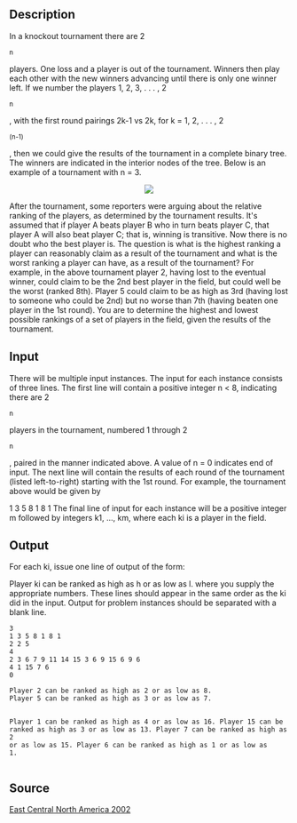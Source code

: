 <h2>Description</h2><p>In a knockout tournament there are 2</p><sup>n</sup><p> players. One loss and a player is out of the tournament. Winners then play each other with the new winners advancing until there is only one winner left. If we number the players 1, 2, 3, . . . , 2</p><sup>n</sup><p>, with the first round pairings 2k-1 vs 2k, for k = 1, 2, . . . , 2</p><sup>(n-1)</sup><p>, then we could give the results of the tournament in a complete binary tree. The winners are indicated in the interior nodes of the tree. Below is an example of a tournament with n = 3.
</p><center><img src="images/1241_1.jpg"></center><p>
</p>After the tournament, some reporters were arguing about the relative ranking of the players, as determined by the tournament results. It's assumed that if player A beats player B who in turn beats player C, that player A will also beat player C; that is, winning is transitive. Now there is no doubt who the best player is. The question is what is the highest ranking a player can reasonably claim as a result of the tournament and what is the worst ranking a player can have, as a result of the tournament? For example, in the above tournament player 2, having lost to the eventual winner, could claim to be the 2nd best player in the field, but could well be the worst (ranked 8th). Player 5 could claim to be as high as 3rd (having lost to someone who could be 2nd) but no worse than 7th (having beaten one player in the 1st round).
You are to determine the highest and lowest possible rankings of a set of players in the field, given the results of the tournament.
<h2>Input</h2><p>There will be multiple input instances. The input for each instance consists of three lines. The first line will contain a positive integer n &lt; 8, indicating there are 2</p><sup>n</sup><p> players in the tournament, numbered 1 through 2</p><sup>n</sup><p>, paired in the manner indicated above. A value of n = 0 indicates end of input. The next line will contain the results of each round of the tournament (listed left-to-right) starting with the 1st round. For example, the tournament above would be given by 
</p>1 3 5 8 1 8 1
The final line of input for each instance will be a positive integer m followed by integers k1, ..., km, where each ki is a player in the field.
<h2>Output</h2><p>For each ki, issue one line of output of the form:
</p>Player ki can be ranked as high as h or as low as l.
where you supply the appropriate numbers. These lines should appear in the same order as the ki did in the input. Output for problem instances should be separated with a blank line.
<pre><code class="language-input1">3
1 3 5 8 1 8 1
2 2 5
4
2 3 6 7 9 11 14 15 3 6 9 15 6 9 6
4 1 15 7 6
0</code></pre><pre><code class="language-output1">Player 2 can be ranked as high as 2 or as low as 8.
Player 5 can be ranked as high as 3 or as low as 7.

Player 1 can be ranked as high as 4 or as low as 16.
Player 15 can be ranked as high as 3 or as low as 13.
Player 7 can be ranked as high as 2 or as low as 15.
Player 6 can be ranked as high as 1 or as low as 1.</code></pre><h2>Source</h2><a href="searchproblem?field=source&amp;key=East+Central+North+America+2002">East Central North America 2002</a>